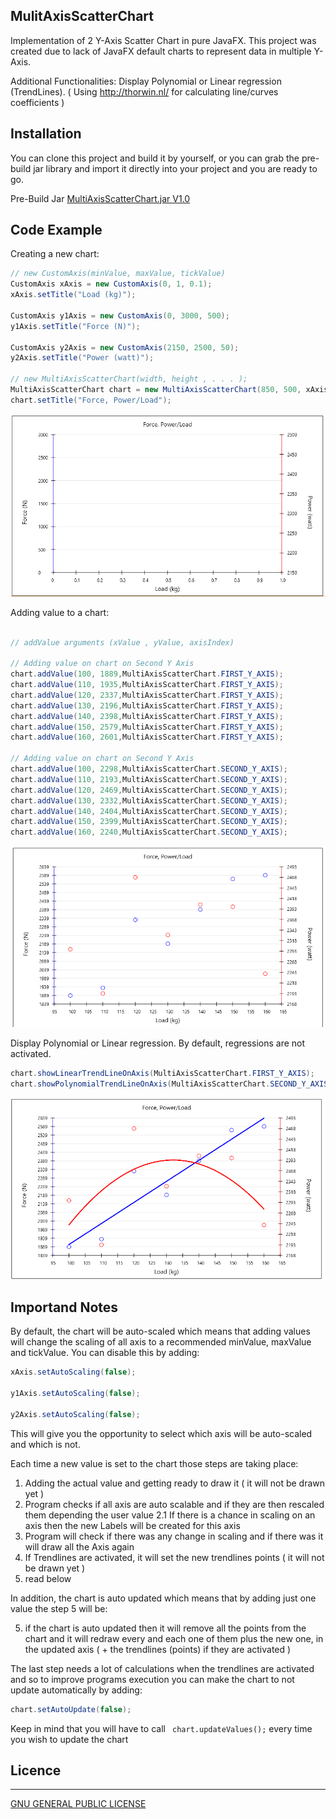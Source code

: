 ## MulitAxisScatterChart

Implementation of 2 Y-Axis Scatter Chart in pure JavaFX. This project was created due to lack of JavaFX default charts to represent data in multiple Y-Axis.

Additional Functionalities:
Display Polynomial or Linear regression (TrendLines). ( Using <url>http://thorwin.nl/</url> for calculating line/curves coefficients )

## Installation

You can clone this project and build it by yourself, or you can grab the pre-build jar library and import it directly into your project and you are ready to go.

Pre-Build Jar [MultiAxisScatterChart.jar V1.0](https://github.com/JKostikiadis/MulitAxisScatterChart/raw/master/build/MultiAxisScatterChart.jar)


## Code Example

Creating a new chart:

```java
// new CustomAxis(minValue, maxValue, tickValue)
CustomAxis xAxis = new CustomAxis(0, 1, 0.1);
xAxis.setTitle("Load (kg)");

CustomAxis y1Axis = new CustomAxis(0, 3000, 500);
y1Axis.setTitle("Force (N)");

CustomAxis y2Axis = new CustomAxis(2150, 2500, 50);
y2Axis.setTitle("Power (watt)");

// new MultiAxisScatterChart(width, height , . . . );
MultiAxisScatterChart chart = new MultiAxisScatterChart(850, 500, xAxis, y1Axis, y2Axis);
chart.setTitle("Force, Power/Load");
```

![Chart creation ](./preview/chart_creation.png)



Adding value to a chart:

```java

// addValue arguments (xValue , yValue, axisIndex)

// Adding value on chart on Second Y Axis
chart.addValue(100, 1889,MultiAxisScatterChart.FIRST_Y_AXIS);
chart.addValue(110, 1935,MultiAxisScatterChart.FIRST_Y_AXIS);
chart.addValue(120, 2337,MultiAxisScatterChart.FIRST_Y_AXIS);
chart.addValue(130, 2196,MultiAxisScatterChart.FIRST_Y_AXIS);
chart.addValue(140, 2398,MultiAxisScatterChart.FIRST_Y_AXIS);
chart.addValue(150, 2579,MultiAxisScatterChart.FIRST_Y_AXIS);
chart.addValue(160, 2601,MultiAxisScatterChart.FIRST_Y_AXIS);

// Adding value on chart on Second Y Axis
chart.addValue(100, 2298,MultiAxisScatterChart.SECOND_Y_AXIS);
chart.addValue(110, 2193,MultiAxisScatterChart.SECOND_Y_AXIS);
chart.addValue(120, 2469,MultiAxisScatterChart.SECOND_Y_AXIS);
chart.addValue(130, 2332,MultiAxisScatterChart.SECOND_Y_AXIS);
chart.addValue(140, 2404,MultiAxisScatterChart.SECOND_Y_AXIS);
chart.addValue(150, 2399,MultiAxisScatterChart.SECOND_Y_AXIS);
chart.addValue(160, 2240,MultiAxisScatterChart.SECOND_Y_AXIS);
```

![Chart with values ](./preview/chart_values_adding.png)


Display Polynomial or Linear regression. By default, regressions are not activated.

```java
chart.showLinearTrendLineOnAxis(MultiAxisScatterChart.FIRST_Y_AXIS);
chart.showPolynomialTrendLineOnAxis(MultiAxisScatterChart.SECOND_Y_AXIS);
```

![Chart with Trendlines ](./preview/chart_regressions.png)


## Importand Notes 

By default, the chart will be auto-scaled which means that adding values will change the scaling of all axis to a recommended minValue, maxValue and tickValue. You can disable this by adding:

```java
xAxis.setAutoScaling(false);

y1Axis.setAutoScaling(false);

y2Axis.setAutoScaling(false);
```

This will give you the opportunity to select which axis will be auto-scaled and which is not. 

Each time a new value is set to the chart those steps are taking place:

1. Adding the actual value and getting ready to draw it ( it will not be drawn yet )
2. Program checks if all axis are auto scalable and if they are then rescaled them depending the user value 
  2.1 If there is a chance in scaling on an axis then the new Labels will be created for this axis
3. Program will check if there was any change in scaling and if there was it will draw all the Axis again 
4. If Trendlines are activated, it will set the new trendlines points ( it will not be drawn yet )
5. read below 


In addition, the chart is auto updated which means that by adding just one value the step 5 will be:

5. if the chart is auto updated then it will remove all the points from the chart and it will redraw every and each one of them plus the new one, in the updated axis (  + the trendlines (points) if they are activated )

The last step needs a lot of calculations when the trendlines are activated and so to improve programs execution you can make the chart to not update automatically by adding:

```java
chart.setAutoUpdate(false);
```

Keep in mind that you will have to call ``` chart.updateValues();``` every time you wish to update the chart

## Licence
-------
[GNU GENERAL PUBLIC LICENSE](LICENSE)
